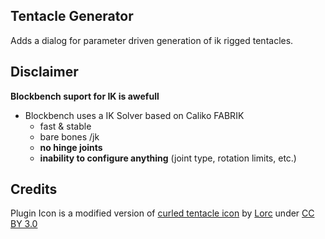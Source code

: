 ## Tentacle Generator
Adds a dialog for parameter driven generation of ik rigged tentacles.

## Disclaimer
**Blockbench suport for IK is awefull**
- Blockbench uses a IK Solver based on Caliko FABRIK
  - fast & stable
  - bare bones /jk
  - **no hinge joints**
  - **inability to configure anything** (joint type, rotation limits, etc.)

## Credits
Plugin Icon is a modified version of [curled tentacle icon](https://game-icons.net/1x1/lorc/curled-tentacle.html) by [Lorc](https://lorcblog.blogspot.com/) under [CC BY 3.0](http://creativecommons.org/licenses/by/3.0/)